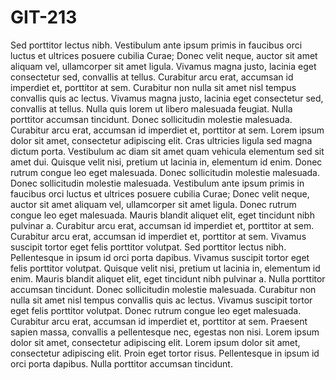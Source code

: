 # GIT-213
Sed porttitor lectus nibh. Vestibulum ante ipsum primis in faucibus orci luctus et ultrices posuere cubilia Curae; Donec velit neque, auctor sit amet aliquam vel, ullamcorper sit amet ligula. Vivamus magna justo, lacinia eget consectetur sed, convallis at tellus. Curabitur arcu erat, accumsan id imperdiet et, porttitor at sem. Curabitur non nulla sit amet nisl tempus convallis quis ac lectus. Vivamus magna justo, lacinia eget consectetur sed, convallis at tellus. Nulla quis lorem ut libero malesuada feugiat. Nulla porttitor accumsan tincidunt. Donec sollicitudin molestie malesuada. Curabitur arcu erat, accumsan id imperdiet et, porttitor at sem. Lorem ipsum dolor sit amet, consectetur adipiscing elit. Cras ultricies ligula sed magna dictum porta. Vestibulum ac diam sit amet quam vehicula elementum sed sit amet dui. Quisque velit nisi, pretium ut lacinia in, elementum id enim. Donec rutrum congue leo eget malesuada. Donec sollicitudin molestie malesuada. Donec sollicitudin molestie malesuada. Vestibulum ante ipsum primis in faucibus orci luctus et ultrices posuere cubilia Curae; Donec velit neque, auctor sit amet aliquam vel, ullamcorper sit amet ligula. Donec rutrum congue leo eget malesuada. Mauris blandit aliquet elit, eget tincidunt nibh pulvinar a.  Curabitur arcu erat, accumsan id imperdiet et, porttitor at sem. Curabitur arcu erat, accumsan id imperdiet et, porttitor at sem. Vivamus suscipit tortor eget felis porttitor volutpat. Sed porttitor lectus nibh. Pellentesque in ipsum id orci porta dapibus. Vivamus suscipit tortor eget felis porttitor volutpat. Quisque velit nisi, pretium ut lacinia in, elementum id enim. Mauris blandit aliquet elit, eget tincidunt nibh pulvinar a. Nulla porttitor accumsan tincidunt. Donec sollicitudin molestie malesuada. Curabitur non nulla sit amet nisl tempus convallis quis ac lectus. Vivamus suscipit tortor eget felis porttitor volutpat. Donec rutrum congue leo eget malesuada. Curabitur arcu erat, accumsan id imperdiet et, porttitor at sem. Praesent sapien massa, convallis a pellentesque nec, egestas non nisi. Lorem ipsum dolor sit amet, consectetur adipiscing elit. Lorem ipsum dolor sit amet, consectetur adipiscing elit. Proin eget tortor risus. Pellentesque in ipsum id orci porta dapibus. Nulla porttitor accumsan tincidunt.
